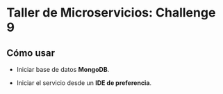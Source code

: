 # Taller de Microservicios: Challenge 9

## Cómo usar

- Iniciar base de datos **MongoDB**.


- Iniciar el servicio desde un **IDE de preferencia**.
